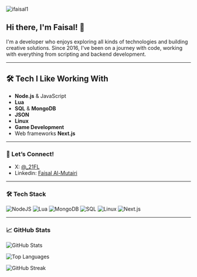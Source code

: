 <p align="left"> <img src="https://komarev.com/ghpvc/?username=iFaisal1&label=Profile%20views&color=737cbb&style=flat-square" alt="ifaisal1" /> </p>

## Hi there, I'm Faisal! 👋

I'm a developer who enjoys exploring all kinds of technologies and building creative solutions. Since 2016, I've been on a journey with code, working with everything from scripting and backend development.

---

## 🛠️ Tech I Like Working With

- **Node.js** & JavaScript
- **Lua**
- **SQL** & **MongoDB**
- **JSON**
- **Linux**
- **Game Development** 
- Web frameworks **Next.js**

---

### 💬 Let’s Connect!

- X: [@_21FL](https://x.com/_21FL)
- Linkedin: [Faisal Al-Mutairi](https://www.linkedin.com/in/faisalal-mutairi/)

---

### 🛠️ Tech Stack

![NodeJS](https://img.shields.io/badge/-Node.js-333?style=flat&logo=node.js)
![Lua](https://img.shields.io/badge/-Lua-333?style=flat&logo=lua)
![MongoDB](https://img.shields.io/badge/-MongoDB-333?style=flat&logo=mongodb)
![SQL](https://img.shields.io/badge/-SQL-333?style=flat&logo=mysql)
![Linux](https://img.shields.io/badge/-Linux-333?style=flat&logo=linux)
![Next.js](https://img.shields.io/badge/-Next.js-333?style=flat&logo=next.js)

---

### 📈 GitHub Stats

<!-- GitHub Stats Card -->
![GitHub Stats](https://github-readme-stats.vercel.app/api?username=iFaisal1&show_icons=true&theme=default)

<!-- Top Languages Card -->
![Top Languages](https://github-readme-stats.vercel.app/api/top-langs/?username=iFaisal1&layout=compact&theme=default)

<!-- GitHub Streak Card -->
![GitHub Streak](https://github-readme-streak-stats.herokuapp.com?user=iFaisal1&theme=default)

 

